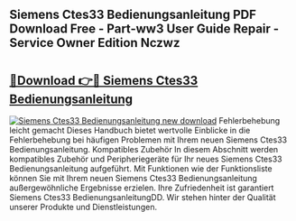 ## Siemens Ctes33 Bedienungsanleitung PDF Download Free - Part-ww3 User Guide Repair - Service Owner Edition Nczwz

# <h2><a href="http://df5d9wa.blite.top/?on=Siemens+Ctes33+Bedienungsanleitung">🔗Download 👉🔴 Siemens Ctes33 Bedienungsanleitung</a></h2>

[![Siemens Ctes33 Bedienungsanleitung new download](https://i.imgur.com/lujVjoI.png)](http://df5d9wa.blite.top/?on=Siemens+Ctes33+Bedienungsanleitung)
Fehlerbehebung leicht gemacht Dieses Handbuch bietet wertvolle Einblicke in die Fehlerbehebung bei häufigen Problemen mit Ihrem neuen Siemens Ctes33 Bedienungsanleitung. Kompatibles Zubehör In diesem Abschnitt werden kompatibles Zubehör und Peripheriegeräte für Ihr neues Siemens Ctes33 Bedienungsanleitung aufgeführt. Mit Funktionen wie der Funktionsliste können Sie mit Ihrem neuen Siemens Ctes33 Bedienungsanleitung außergewöhnliche Ergebnisse erzielen. Ihre Zufriedenheit ist garantiert Siemens Ctes33 BedienungsanleitungDD. Wir stehen hinter der Qualität unserer Produkte und Dienstleistungen.
